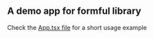 ## A demo app for formful library

Check the [App.tsx file](./src/App.tsx) for a short usage example
